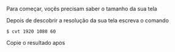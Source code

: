 Para começar, voçês precisam saber o tamanho da sua tela

Depois de descobrir a resolução da sua tela escreva o comando

```
$ cvt 1920 1080 60
```
Copie o resultado apos 
